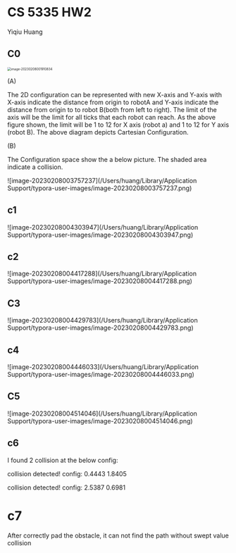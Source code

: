 # CS 5335 HW2

Yiqiu Huang

## C0

<img src="/Users/huang/Library/Application Support/typora-user-images/image-20230208001910834.png" alt="image-20230208001910834" style="zoom:50%;" />

(A) 

The 2D configuration can be represented with new X-axis and Y-axis with X-axis indicate the distance from origin to robotA and Y-axis indicate the  distance from origin to to robot B(both from left to right). The limit of the axis will be the limit for all ticks that each robot can reach. As the above figure shown, the limit will be 1 to 12 for X axis (robot a) and 1 to 12 for Y axis (robot B). The above diagram depicts Cartesian Configuration.

(B)

The Configuration space show the a below picture. The shaded area indicate a collision.

![image-20230208003757237](/Users/huang/Library/Application Support/typora-user-images/image-20230208003757237.png)

 

## c1

![image-20230208004303947](/Users/huang/Library/Application Support/typora-user-images/image-20230208004303947.png)



## c2

![image-20230208004417288](/Users/huang/Library/Application Support/typora-user-images/image-20230208004417288.png)



## C3

![image-20230208004429783](/Users/huang/Library/Application Support/typora-user-images/image-20230208004429783.png)



## c4

![image-20230208004446033](/Users/huang/Library/Application Support/typora-user-images/image-20230208004446033.png)



## C5

![image-20230208004514046](/Users/huang/Library/Application Support/typora-user-images/image-20230208004514046.png)



## c6

I found 2 collision at the below config:

collision detected! config:
    0.4443    1.8405

collision detected! config:
    2.5387    0.6981



# c7

After correctly pad the obstacle, it can not find the path without swept value collision  